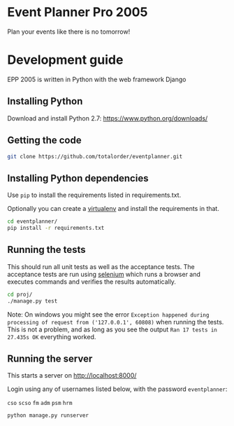 # Event Planner Pro 2005
Plan your events like there is no tomorrow!
 
# Development guide
EPP 2005 is written in Python with the web framework Django

## Installing Python
Download and install Python 2.7:
https://www.python.org/downloads/

## Getting the code
```bash
git clone https://github.com/totalorder/eventplanner.git
```

## Installing Python dependencies
Use `pip` to install the requirements listed in requirements.txt.

Optionally you can create a [virtualenv](http://docs.python-guide.org/en/latest/dev/virtualenvs/) 
and install the requirements in that.  
```bash
cd eventplanner/
pip install -r requirements.txt
```

## Running the tests
This should run all unit tests as well as the acceptance tests. 
The acceptance tests are run using [selenium](http://docs.seleniumhq.org/) which
runs a browser and executes commands and verifies the results automatically.
```bash
cd proj/
./manage.py test
```
Note: On windows you might see the error 
`Exception happened during processing of request from ('127.0.0.1', 60808)` 
when running the tests. 
This is not a problem, and as long as you see the output
`Ran 17 tests in 27.435s OK` everything worked.  

## Running the server
This starts a server on [http://localhost:8000/](http://localhost:5000/)

Login using any of usernames listed below, with the password `eventplanner`:

`cso` `scso` `fm` `adm` `psm` `hrm` 
```bash
python manage.py runserver
```